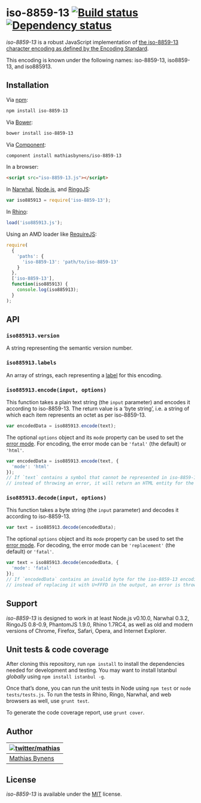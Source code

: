 # iso-8859-13 [![Build status](https://travis-ci.org/mathiasbynens/iso-8859-13.svg?branch=master)](https://travis-ci.org/mathiasbynens/iso-8859-13) [![Dependency status](https://gemnasium.com/mathiasbynens/iso-8859-13.svg)](https://gemnasium.com/mathiasbynens/iso-8859-13)

_iso-8859-13_ is a robust JavaScript implementation of [the iso-8859-13 character encoding as defined by the Encoding Standard](http://encoding.spec.whatwg.org/#iso-8859-13).

This encoding is known under the following names: iso-8859-13, iso8859-13, and iso885913.

## Installation

Via [npm](http://npmjs.org/):

```bash
npm install iso-8859-13
```

Via [Bower](http://bower.io/):

```bash
bower install iso-8859-13
```

Via [Component](https://github.com/component/component):

```bash
component install mathiasbynens/iso-8859-13
```

In a browser:

```html
<script src="iso-8859-13.js"></script>
```

In [Narwhal](http://narwhaljs.org/), [Node.js](http://nodejs.org/), and [RingoJS](http://ringojs.org/):

```js
var iso885913 = require('iso-8859-13');
```

In [Rhino](http://www.mozilla.org/rhino/):

```js
load('iso885913.js');
```

Using an AMD loader like [RequireJS](http://requirejs.org/):

```js
require(
  {
    'paths': {
      'iso-8859-13': 'path/to/iso-8859-13'
    }
  },
  ['iso-8859-13'],
  function(iso885913) {
    console.log(iso885913);
  }
);
```

## API

### `iso885913.version`

A string representing the semantic version number.

### `iso885913.labels`

An array of strings, each representing a [label](http://encoding.spec.whatwg.org/#label) for this encoding.

### `iso885913.encode(input, options)`

This function takes a plain text string (the `input` parameter) and encodes it according to iso-8859-13. The return value is a ‘byte string’, i.e. a string of which each item represents an octet as per iso-8859-13.

```js
var encodedData = iso885913.encode(text);
```

The optional `options` object and its `mode` property can be used to set the [error mode](http://encoding.spec.whatwg.org/#error-mode). For encoding, the error mode can be `'fatal'` (the default) or `'html'`.

```js
var encodedData = iso885913.encode(text, {
  'mode': 'html'
});
// If `text` contains a symbol that cannot be represented in iso-8859-13,
// instead of throwing an error, it will return an HTML entity for the symbol.
```

### `iso885913.decode(input, options)`

This function takes a byte string (the `input` parameter) and decodes it according to iso-8859-13.

```js
var text = iso885913.decode(encodedData);
```

The optional `options` object and its `mode` property can be used to set the [error mode](http://encoding.spec.whatwg.org/#error-mode). For decoding, the error mode can be `'replacement'` (the default) or `'fatal'`.

```js
var text = iso885913.decode(encodedData, {
  'mode': 'fatal'
});
// If `encodedData` contains an invalid byte for the iso-8859-13 encoding,
// instead of replacing it with U+FFFD in the output, an error is thrown.
```

## Support

_iso-8859-13_ is designed to work in at least Node.js v0.10.0, Narwhal 0.3.2, RingoJS 0.8-0.9, PhantomJS 1.9.0, Rhino 1.7RC4, as well as old and modern versions of Chrome, Firefox, Safari, Opera, and Internet Explorer.

## Unit tests & code coverage

After cloning this repository, run `npm install` to install the dependencies needed for development and testing. You may want to install Istanbul _globally_ using `npm install istanbul -g`.

Once that’s done, you can run the unit tests in Node using `npm test` or `node tests/tests.js`. To run the tests in Rhino, Ringo, Narwhal, and web browsers as well, use `grunt test`.

To generate the code coverage report, use `grunt cover`.

## Author

| [![twitter/mathias](https://gravatar.com/avatar/24e08a9ea84deb17ae121074d0f17125?s=70)](https://twitter.com/mathias "Follow @mathias on Twitter") |
|---|
| [Mathias Bynens](http://mathiasbynens.be/) |

## License

_iso-8859-13_ is available under the [MIT](http://mths.be/mit) license.
